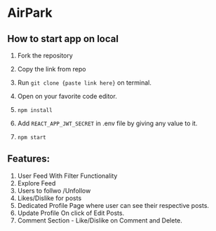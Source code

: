 # AirPark

## How to start app on local
1. Fork the repository

1. Copy the link from repo

1. Run ``` git clone {paste link here} ```  on terminal.

1. Open on your favorite code editor.

1. ``` npm install ```

1. Add ```REACT_APP_JWT_SECRET``` in .env file by giving any value to it.

1. ``` npm start ```


## Features: 
1. User Feed With Filter Functionality
2. Explore Feed
3. Users to follwo /Unfollow
4. Likes/Dislike for posts
5. Dedicated Profile Page where user can see their respective posts.
6. Update Profile On click of Edit Posts.
7. Comment Section - Like/Dislike on Comment and Delete.
